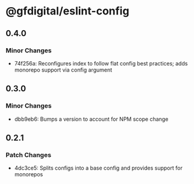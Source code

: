 # @gfdigital/eslint-config

## 0.4.0

### Minor Changes

- 74f256a: Reconfigures index to follow flat config best practices; adds monorepo support via config argument

## 0.3.0

### Minor Changes

- dbb9eb6: Bumps a version to account for NPM scope change

## 0.2.1

### Patch Changes

- 4dc3ce5: Splits configs into a base config and provides support for monorepos
